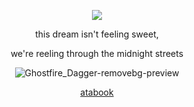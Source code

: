<p align="center"

![](https://komarev.com/ghpvc/?username=itarinn&color=lightgrey)









<p align="center"


this dream isn't feeling sweet, 

<p align="center"

we're reeling through the midnight streets

<p align="center"


![Ghostfire_Dagger-removebg-preview](https://github.com/user-attachments/assets/8abe9906-9b72-4428-bd22-6d50812f37ca)





<p align="center"
  


[atabook](sigilss.atabook.org)
</p
